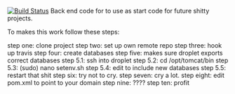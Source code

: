 [![Build Status](https://travis-ci.org/ChrisSkov/ca3back.svg?branch=master)](https://travis-ci.org/ChrisSkov/ca3back)
Back end code for to use as start code for future shitty projects. 

To makes this work follow these steps:

step one: clone project
step two: set up own remote repo
step three: hook up travis
step four: create databases
step five: makes sure droplet exports correct databases
step 5.1: ssh into droplet
step 5.2: cd /opt/tomcat/bin
step 5.3: (sudo) nano setenv.sh
step 5.4: edit to include new databases
step 5.5: restart that shit
step six: try not to cry.
step seven: cry a lot.
step eight: edit pom.xml to point to your domain
step nine: ????
step ten: profit

